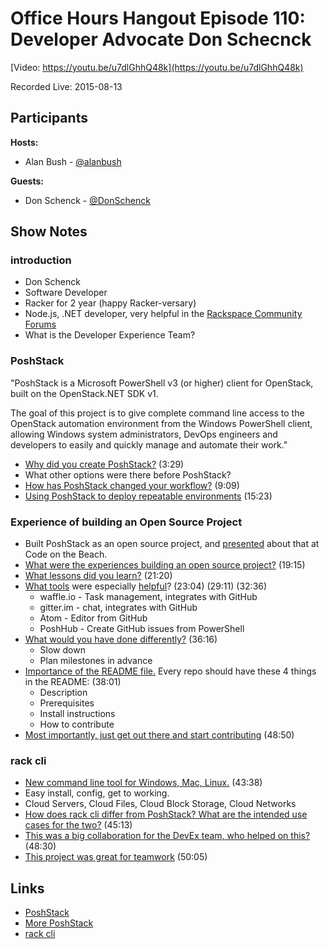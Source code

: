 # Office Hours Hangout Episode 110: Developer Advocate Don Schecnck

[Video: https://youtu.be/u7dlGhhQ48k](https://youtu.be/u7dlGhhQ48k)

Recorded Live: 2015-08-13

## Participants
**Hosts:**

* Alan Bush - [@alanbush](https://twitter.com/alanbush)

**Guests:**

* Don Schenck - [@DonSchenck](https://twitter.com/DonSchenck)

## Show Notes

### introduction

* Don Schenck
* Software Developer
* Racker for 2 year (happy Racker-versary)
* Node.js, .NET developer, very helpful in the [Rackspace Community Forums](https://community.rackspace.com)
* What is the Developer Experience Team?

### PoshStack

"PoshStack is a Microsoft PowerShell v3 (or higher) client for OpenStack, built on the OpenStack.NET SDK v1.

The goal of this project is to give complete command line access to the OpenStack automation environment from the Windows PowerShell client, allowing Windows system administrators, DevOps engineers and developers to easily and quickly manage and automate their work."

* [Why did you create PoshStack?](https://youtu.be/u7dlGhhQ48k?t=3m29s) (3:29)
* What other options were there before PoshStack?
* [How has PoshStack changed your workflow?](https://youtu.be/u7dlGhhQ48k?t=9m9s) (9:09)
* [Using PoshStack to deploy repeatable environments](https://youtu.be/u7dlGhhQ48k?t=15m23s) (15:23)

### Experience of building an Open Source Project

* Built PoshStack as an open source project, and [presented](https://github.com/DonSchenck/OMG-how-do-I-start-an-open-source-project) about that at Code on the Beach.
* [What were the experiences building an open source project?](https://youtu.be/u7dlGhhQ48k?t=19m15s) (19:15)
* [What lessons did you learn?](https://youtu.be/u7dlGhhQ48k?t=21m20s) (21:20)
* [What tools](https://youtu.be/u7dlGhhQ48k?t=23m4s) were especially [helpful](https://youtu.be/u7dlGhhQ48k?t=29m11s)? (23:04) (29:11) (32:36)
  * waffle.io - Task management, integrates with GitHub
  * gitter.im - chat, integrates with GitHub
  * Atom - Editor from GitHub
  * PoshHub - Create GitHub issues from PowerShell
* [What would you have done differently?](https://youtu.be/u7dlGhhQ48k?t=36m16s) (36:16)
  * Slow down
  * Plan milestones in advance
* [Importance of the README file.](https://youtu.be/u7dlGhhQ48k?t=38m1s) Every repo should have these 4 things in the README: (38:01)
  * Description
  * Prerequisites
  * Install instructions
  * How to contribute
* [Most importantly, just get out there and start contributing](https://youtu.be/u7dlGhhQ48k?t=42m50s) (48:50)

### rack cli

* [New command line tool for Windows, Mac, Linux.](https://youtu.be/u7dlGhhQ48k?t=43m38s) (43:38)
* Easy install, config, get to working.
* Cloud Servers, Cloud Files, Cloud Block Storage, Cloud Networks
* [How does rack cli differ from PoshStack? What are the intended use cases for the two?](https://youtu.be/u7dlGhhQ48k?t=45m13s) (45:13)
* [This was a big collaboration for the DevEx team, who helped on this?](https://youtu.be/u7dlGhhQ48k?t=48m30s) (48:30)
* [This project was great for teamwork](https://youtu.be/u7dlGhhQ48k?t=50m5s) (50:05)

## Links

* [PoshStack](https://github.com/DonSchenck/PoshStack)
* [More PoshStack](https://developer.rackspace.com/blog/Introducing-PoshStack-the-PowerShell-client-for-OpenStack/)
* [rack cli](https://developer.rackspace.com/blog/introducing-rack-global-cli/)
